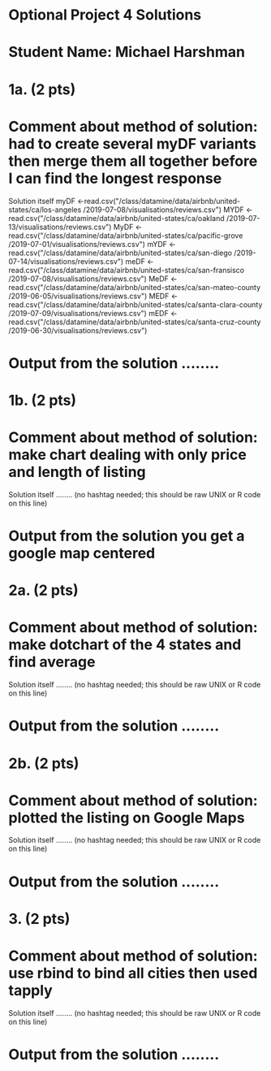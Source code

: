 # Optional Project 4 Solutions

# Student Name: Michael Harshman

# 1a. (2 pts)
# Comment about method of solution: had to create several myDF variants then merge them all together before I can find the longest response
Solution itself 
myDF <-read.csv("/class/datamine/data/airbnb/united-states/ca/los-angeles
/2019-07-08/visualisations/reviews.csv")
MYDF <-read.csv("/class/datamine/data/airbnb/united-states/ca/oakland
/2019-07-13/visualisations/reviews.csv")
MyDF <-read.csv("/class/datamine/data/airbnb/united-states/ca/pacific-grove
/2019-07-01/visualisations/reviews.csv")
mYDF <-read.csv("/class/datamine/data/airbnb/united-states/ca/san-diego
/2019-07-14/visualisations/reviews.csv")
meDF <-read.csv("/class/datamine/data/airbnb/united-states/ca/san-fransisco
/2019-07-08/visualisations/reviews.csv")
MeDF <-read.csv("/class/datamine/data/airbnb/united-states/ca/san-mateo-county
/2019-06-05/visualisations/reviews.csv")
MEDF <-read.csv("/class/datamine/data/airbnb/united-states/ca/santa-clara-county
/2019-07-09/visualisations/reviews.csv")
mEDF <-read.csv("/class/datamine/data/airbnb/united-states/ca/santa-cruz-county
/2019-06-30/visualisations/reviews.csv")
# Output from the solution ........

# 1b. (2 pts)
# Comment about method of solution: make chart dealing with only price and length of listing
Solution itself ........ (no hashtag needed; this should be raw UNIX or R code on this line)
# Output from the solution you get a google map centered 

# 2a. (2 pts)
# Comment about method of solution: make dotchart of the 4 states and find average
Solution itself ........ (no hashtag needed; this should be raw UNIX or R code on this line)
# Output from the solution ........

# 2b. (2 pts)
# Comment about method of solution: plotted the listing on  Google Maps 
Solution itself ........ (no hashtag needed; this should be raw UNIX or R code on this line)
# Output from the solution ........

# 3. (2 pts)
# Comment about method of solution: use rbind to bind all cities then used tapply
Solution itself ........ (no hashtag needed; this should be raw UNIX or R code on this line)
# Output from the solution ........

